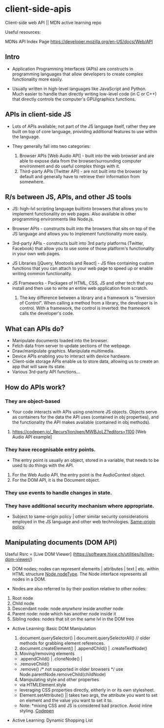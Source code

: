 # client-side-apis
Client-side web API || MDN active learning repo

Useful resources:

MDNs API Index Page
https://developer.mozilla.org/en-US/docs/Web/API


## Intro

- Application Programming Interfaces (APIs) are constructs in programming languages that allow developers to create complex functionality more easily. 

- Usually written in high-level languages like JavaScript and Python. Much easier to handle than directly writing low-level code (in C or C++) that directly controls the computer's GPU/graphics functions.

## APIs in client-side JS

- Lots of APIs available; not part of the JS language itself, rather they are built on top of core language, providing additional features to use within the language. 

- They generally fall into two categories:
  1. Browser APIs [Web Audio API] - built into the web browser and are able to expose data from the browser/surrounding computer environment and do useful complex things with it. 
  2. Third-party APIs [Twitter API] -  are not built into the browser by default and generally have to retrieve their information from somewhere. 

## R/s between JS, APIs, and other JS tools

- JS: high-lvl scripting language builtinto browsers that allows you to implement functionality on web pages. Also available in other programming environments like Node.js.

- Browser APIs -  constructs built into the browsers that sits on top of the JS language and allows you to implement functionality more easily. 

- 3rd-party APIs - constructs built into 3rd party platforms (Twitter, Facebook) that allow you to use some of those platform's functionality in your own web pages. 

- JS Libraries [jQuery, Mootools and React] - JS files containing custom functions that you can attach to your web page to speed up or enable writing common functionality. 

- JS Frameworks - Packages of HTML, CSS, JS and other tech that you install and then use to write an entire web application from scratch. 
  1. The key difference between a library and a framework is "Inversion of Control". When calling a method from a library, the developer is in control. With a framework, the control is inverted: the framework calls the developer's code.

## What can APIs do?

- Manipulate documents loaded into the browser. 
- Fetch data from server to update sections of the webpage. 
- Draw/manipulate graphics. Manipulate multimedia.
- Device APIs enabling you to interact with device hardware. 
- Client-side storage APIs enable us to store data, allowing us to create an app that will save its state.
- Various 3rd-party API functions...

## How do APIs work?

### They are object-based

- Your code interacts with APIs using one/more JS objects. Objects serve as containers for the data the API uses (contained in obj properties), and the functionality the API makes available (contained in obj methods).
 1. https://codepen.io/_Recurs1ion/pen/MWBJoLZ?editors=1100 [Web Audio API example]

### They have recognisable entry points. 
- The entry point is usually an object, stored in a variable, that needs to be used to do things with the API.
 1. For the Web Audio API, the entry point is the AudioContext object.
 2. For the DOM API, it is the Document object. 

### They use events to handle changes in state. 

### They have additional security mechanism where appropriate.

 - Subject to same-origin policy | other similar security considerations employed in the JS language and other web technologies. [Same-origin policy](https://developer.mozilla.org/en-US/docs/Web/Security/Same-origin_policy).
 
## Manipulating documents (DOM API)

Useful Rsrc = [Live DOM Viewer] (https://software.hixie.ch/utilities/js/live-dom-viewer/)

- DOM nodes; nodes can represent elements | attributes | text | etc. within HTML structure
[Node.nodeType](https://developer.mozilla.org/en-US/docs/Web/API/Node/nodeType). 
The Node interface represents all nodes in a DOM. 

 * Nodes are also referred to by their position relative to other nodes:
  1. Root node
  2. Child node
  3. Descendant node: node *anywhere* inside another node
  4. Parent node: node which has another node inside it
  5. Sibling nodes: nodes that sit on the same lvl in the DOM tree

- Active Learning: Basic DOM Manipulation
  1. document.querySelector() | document.querySelectorAll() // older methods for grabbing element references. 
  2. document.createElement() | .appendChild() | .createTextNode()
  3. Moving/removing elements
   - .appendChild() | .cloneNode() | 
   - .removeChild() 
   - .remove() /* not supported in older browsers */ use Node.parentNode.removeChild(childNode)
  4. Manipulating style and other properties
   - via HTMLElement.style
   - leveraging CSS properties directly, eitherly in <style></style> or its own stylesheet. 
   - Element.setAttribute() || takes two args, the attribute you want to set on element and the value you want to set it to. 
   - Note: *mixing CSS and JS is considered bad practice. Avoid inline styling. 
   [Codepen](https://codepen.io/_Recurs1ion/pen/WNKREJW?editors=0010)
   
- Active Learning: Dynamic Shopping List  
  
  
